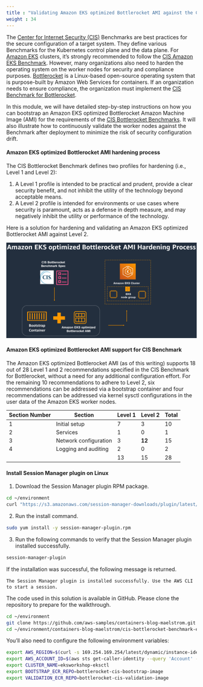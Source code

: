```yaml
---
title : "Validating Amazon EKS optimized Bottlerocket AMI against the CIS Benchmark"
weight : 34
---
```


The [Center for Internet Security (CIS)](https://www.cisecurity.org/) Benchmarks are best practices for the secure configuration of a target system. They define various Benchmarks for the Kubernetes control plane and the data plane. For [Amazon EKS](https://aws.amazon.com/eks/) clusters, it’s strongly recommended to follow the [CIS Amazon EKS Benchmark](https://aws.amazon.com/blogs/containers/introducing-cis-amazon-eks-benchmark/). However, many organizations also need to harden the operating system on the worker nodes for security and compliance purposes. [Bottlerocket](https://aws.amazon.com/bottlerocket/) is a Linux-based open-source operating system that is purpose-built by Amazon Web Services for containers. If an organization needs to ensure compliance, the organization must implement the [CIS Benchmark for Bottlerocket](https://www.cisecurity.org/benchmark/bottlerocket). 

In this module, we will have detailed step-by-step instructions on how you can bootstrap an Amazon EKS optimized Bottlerocket Amazon Machine Image (AMI) for the requirements of the [CIS Bottlerocket Benchmarks](https://aws.amazon.com/about-aws/whats-new/2022/08/center-for-internet-security-bottlerocket-available/). It will also illustrate how to continuously validate the worker nodes against the Benchmark after deployment to minimize the risk of security configuration drift.


#### Amazon EKS optimized Bottlerocket AMI hardening process

The CIS Bottlerocket Benchmark defines two profiles for hardening (i.e., Level 1 and Level 2):

1. A Level 1 profile is intended to be practical and prudent, provide a clear security benefit, and not inhibit the utility of the technology beyond acceptable means.
2. A Level 2 profile is intended for environments or use cases where security is paramount, acts as a defense in depth measure, and may negatively inhibit the utility or performance of the technology.

Here is a solution for hardening and validating an Amazon EKS optimized Bottlerocket AMI against Level 2.



![CIS-Bottlerocket-Benchmark](/static/images/regulatory-compliance/cis-bottlerocket-eks/CIS-Bottlerocket-Benchmark-1024x514.png)

#### Amazon EKS optimized Bottlerocket AMI support for CIS Benchmark

The Amazon EKS optimized Bottlerocket AMI (as of this writing) supports 18 out of 28 Level 1 and 2 recommendations specified in the CIS Benchmark for Bottlerocket, without a need for any additional configuration effort. For the remaining 10 recommendations to adhere to Level 2, six recommendations can be addressed via a bootstrap container and four recommendations can be addressed via kernel sysctl configurations in the user data of the Amazon EKS worker nodes.


| Section Number | Section | Level 1 | Level 2 | Total
| --- | --- | --- | --- | --- |
| 1 | Initial setup | 7 | 3 | 10
| 2 | Services | 1 | 0 | 1
| 3 | Network configuration | 3 | **12** | 15
| 4 | Logging and auditing | 2 | 0 | 2
|   |                      | 13 | 15 | 28



#### Install Session Manager plugin on Linux

1. Download the Session Manager plugin RPM package.
```bash
cd ~/environment
curl "https://s3.amazonaws.com/session-manager-downloads/plugin/latest/linux_64bit/session-manager-plugin.rpm" -o "session-manager-plugin.rpm"
```
2. Run the install command.
```bash
sudo yum install -y session-manager-plugin.rpm
```
3. Run the following commands to verify that the Session Manager plugin installed successfully.
```bash
session-manager-plugin
```
If the installation was successful, the following message is returned.
```
The Session Manager plugin is installed successfully. Use the AWS CLI to start a session.
```

The code used in this solution is available in GitHub. Please clone the repository to prepare for the walkthrough.

```bash
cd ~/environment
git clone https://github.com/aws-samples/containers-blog-maelstrom.git
cd ~/environment/containers-blog-maelstrom/cis-bottlerocket-benchmark-eks/
```

You’ll also need to configure the following environment variables:

```bash
export AWS_REGION=$(curl -s 169.254.169.254/latest/dynamic/instance-identity/document | jq -r '.region')
export AWS_ACCOUNT_ID=$(aws sts get-caller-identity --query 'Account' --output text)
export CLUSTER_NAME=eksworkshop-eksctl
export BOOTSTRAP_ECR_REPO=bottlerocket-cis-bootstrap-image
export VALIDATION_ECR_REPO=bottlerocket-cis-validation-image
```


